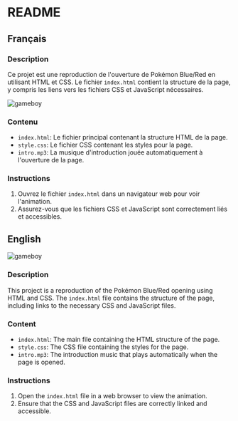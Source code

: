 # README

## Français

### Description
Ce projet est une reproduction de l'ouverture de Pokémon Blue/Red en utilisant HTML et CSS. Le fichier `index.html` contient la structure de la page, y compris les liens vers les fichiers CSS et JavaScript nécessaires.

![gameboy](https://github.com/user-attachments/assets/02c7d7ab-2277-4982-944b-3c3ec7ea9337)

### Contenu
- `index.html`: Le fichier principal contenant la structure HTML de la page.
- `style.css`: Le fichier CSS contenant les styles pour la page.
- `intro.mp3`: La musique d'introduction jouée automatiquement à l'ouverture de la page.

### Instructions
1. Ouvrez le fichier `index.html` dans un navigateur web pour voir l'animation.
2. Assurez-vous que les fichiers CSS et JavaScript sont correctement liés et accessibles.

## English

![gameboy](https://github.com/user-attachments/assets/62449b8d-a496-48b4-a235-de9a3dfb973a)

### Description
This project is a reproduction of the Pokémon Blue/Red opening using HTML and CSS. The `index.html` file contains the structure of the page, including links to the necessary CSS and JavaScript files.

### Content
- `index.html`: The main file containing the HTML structure of the page.
- `style.css`: The CSS file containing the styles for the page.
- `intro.mp3`: The introduction music that plays automatically when the page is opened.

### Instructions
1. Open the `index.html` file in a web browser to view the animation.
2. Ensure that the CSS and JavaScript files are correctly linked and accessible.

